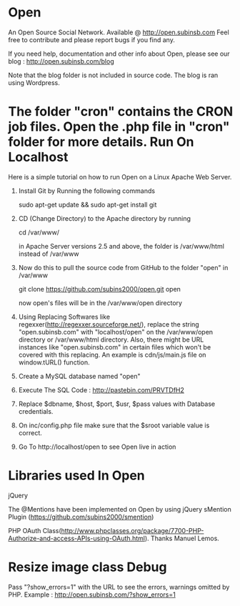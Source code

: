 Open
====
An Open Source Social Network. Available @ http://open.subinsb.com
Feel free to contribute and please report bugs if you find any.

If you need help, documentation and other info about Open, please see our blog : http://open.subinsb.com/blog

Note that the blog folder is not included in source code. The blog is ran using Wordpress.

The folder "cron" contains the CRON job files. Open the .php file in "cron" folder for more details.
Run On Localhost
====
Here is a simple tutorial on how to run Open on a Linux Apache Web Server.

1) Install Git by Running the following commands

    sudo apt-get update && sudo apt-get install git

2) CD (Change Directory) to the Apache directory by running
      
    cd /var/www/
      
   in Apache Server versions 2.5 and above, the folder is /var/www/html instead of /var/www
      
3) Now do this to pull the source code from GitHub to the folder "open" in /var/www
      
    git clone https://github.com/subins2000/open.git open
    
   now open's files will be in the /var/www/open directory

4) Using Replacing Softwares like regexxer(http://regexxer.sourceforge.net/), replace the string "open.subinsb.com" with "localhost/open" on the /var/www/open directory or /var/www/html directory. Also, there might be URL instances like "open\.subinsb\.com" in certain files which won't be covered with this replacing. An example is cdn/js/main.js file on window.tURL() function.

5) Create a MySQL database named "open"

6) Execute The SQL Code : http://pastebin.com/PRVTDfH2

7) Replace $dbname, $host, $port, $usr, $pass values with Database credentials.

8) On inc/config.php file make sure that the $sroot variable value is correct.

9) Go To http://localhost/open to see Open live in action

Libraries used In Open
====
jQuery

The @Mentions have been implemented on Open by using jQuery sMention Plugin (https://github.com/subins2000/smention)

PHP OAuth Class(http://www.phpclasses.org/package/7700-PHP-Authorize-and-access-APIs-using-OAuth.html). Thanks Manuel Lemos.

Resize image class
Debug
=====
Pass "?show_errors=1" with the URL to see the errors, warnings omitted by PHP. Example : http://open.subinsb.com/?show_errors=1